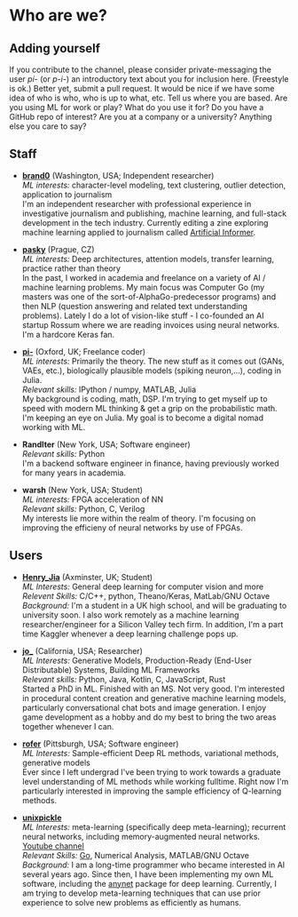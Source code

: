 # Who are we?

## Adding yourself
If you contribute to the channel, please consider private-messaging the user *pi-* (or *p-i-*) an introductory text about you for inclusion here. (Freestyle is ok.) Better yet, submit a pull request. It would be nice if we have some idea of who is who, who is up to what, etc. Tell us where you are based. Are you using ML for work or play? What do you use it for? Do you have a GitHub repo of interest?  Are you at a company or a university? Anything else you care to say?

## Staff
* **[brand0](https://github.com/brandonrobertz)** (Washington, USA; Independent researcher)  
  *ML interests:* character-level modeling, text clustering, outlier detection, application to journalism  
  I'm an independent researcher with professional experience in investigative journalism and publishing, machine learning, and full-stack development in the tech industry. Currently editing a zine exploring machine learning applied to journalism called [Artificial Informer](http://artificialinformer.com).

 * **[pasky](https://github.com/pasky)** (Prague, CZ)  
  *ML interests:* Deep architectures, attention models, transfer learning, practice rather than theory  
  In the past, I worked in academia and freelance on a variety of AI / machine learning problems. My main focus was Computer Go (my masters was one of the sort-of-AlphaGo-predecessor programs) and then NLP (question answering and related text understanding problems). Lately I do a lot of vision-like stuff - I co-founded an AI startup Rossum where we are reading invoices using neural networks. I'm a hardcore Keras fan.

* **[pi-](https://github.com/p-i-)** (Oxford, UK; Freelance coder)  
  *ML interests:* Primarily the theory. The new stuff as it comes out (GANs, VAEs, etc.), biologically plausible models (spiking neuron,...), coding in Julia.  
  *Relevant skills:* IPython / numpy, MATLAB, Julia  
  My background is coding, math, DSP. I'm trying to get myself up to speed with modern ML thinking & get a grip on the probabilistic math. I'm keeping an eye on Julia. My goal is to become a digital nomad working with ML.

 * **RandIter** (New York, USA; Software engineer)  
   *Relevant skills:* Python  
  I'm a backend software engineer in finance, having previously worked for many years in academia.  
  
  * **warsh** (New York, USA; Student)  
  *ML interests:* FPGA acceleration of NN  
  *Relevant skills:* Python, C, Verilog  
  My interests lie more within the realm of theory. I'm focusing on improving the efficieny of neural networks by use of FPGAs.

## Users
* **[Henry_Jia](https://github.com/HenryJia)** (Axminster, UK; Student)  
  *ML Interests:* General deep learning for computer vision and more  
  *Relevent Skills:* C/C++, python, Theano/Keras, MatLab/GNU Octave  
  *Background:* I'm a student in a UK high school, and will be graduating to university soon. I also work remotely as a machine learning researcher/engineer for a Silicon Valley tech firm. In addition, I'm a part time Kaggler whenever a deep learning challenge pops up.
  
* **[jo_](https://github.com/josephcatrambone)** (California, USA; Researcher)  
  *ML Interests:* Generative Models, Production-Ready (End-User Distributable) Systems, Building ML Frameworks  
  *Relevant skills:* Python, Java, Kotlin, C, JavaScript, Rust  
  Started a PhD in ML.  Finished with an MS.  Not very good.  I'm interested in procedural content creation and generative machine learning models, particularly conversational chat bots and image generation.  I enjoy game development as a hobby and do my best to bring the two areas together whenever I can.

* **[rofer](https://github.com/rhofour)** (Pittsburgh, USA; Software engineer)  
  *ML Interests:* Sample-efficient Deep RL methods, variational methods, generative models  
  Ever since I left undergrad I've been trying to work towards a graduate level understanding of ML methods while working fulltime. Right now I'm particularly interested in improving the sample efficiency of Q-learning methods.
  
* **[unixpickle](https://github.com/unixpickle)**  
  *ML Interests:* meta-learning (specifically deep meta-learning); recurrent neural networks, including memory-augmented neural networks.  
  [Youtube channel](https://www.youtube.com/playlist?list=PL3XtGMELeTxytyFKrUu87EudAJiO4XK0u)  
  *Relevant Skills:* [Go](https://golang.org), Numerical Analysis, MATLAB/GNU Octave  
  *Background:* I am a long-time programmer who became interested in AI several years ago. Since then, I have been implementing my own ML software, including the [anynet](https://github.com/unixpickle/anynet) package for deep learning. Currently, I am trying to develop meta-learning techniques that can use prior experience to solve new problems as efficiently as humans.

<!-- New entries must be in sorted order. ->
